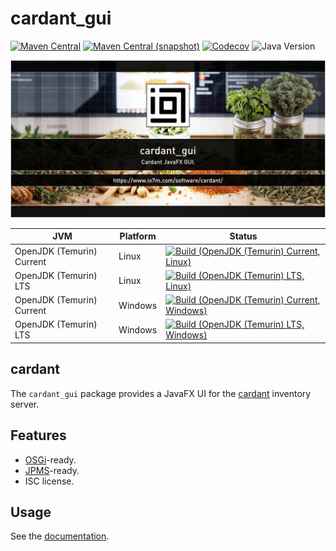 cardant_gui
===

[![Maven Central](https://img.shields.io/maven-central/v/com.io7m.cardant_gui/com.io7m.cardant_gui.svg?style=flat-square)](http://search.maven.org/#search%7Cga%7C1%7Cg%3A%22com.io7m.cardant_gui%22)
[![Maven Central (snapshot)](https://img.shields.io/nexus/s/com.io7m.cardant_gui/com.io7m.cardant_gui?server=https%3A%2F%2Fs01.oss.sonatype.org&style=flat-square)](https://s01.oss.sonatype.org/content/repositories/snapshots/com/io7m/cardant_gui/)
[![Codecov](https://img.shields.io/codecov/c/github/io7m-com/cardant_gui.svg?style=flat-square)](https://codecov.io/gh/io7m-com/cardant_gui)
![Java Version](https://img.shields.io/badge/21-java?label=java&color=e6c35c)

![com.io7m.cardant_gui](./src/site/resources/cardant_gui.jpg?raw=true)

| JVM | Platform | Status |
|-----|----------|--------|
| OpenJDK (Temurin) Current | Linux | [![Build (OpenJDK (Temurin) Current, Linux)](https://img.shields.io/github/actions/workflow/status/io7m-com/cardant_gui/main.linux.temurin.current.yml)](https://www.github.com/io7m-com/cardant_gui/actions?query=workflow%3Amain.linux.temurin.current)|
| OpenJDK (Temurin) LTS | Linux | [![Build (OpenJDK (Temurin) LTS, Linux)](https://img.shields.io/github/actions/workflow/status/io7m-com/cardant_gui/main.linux.temurin.lts.yml)](https://www.github.com/io7m-com/cardant_gui/actions?query=workflow%3Amain.linux.temurin.lts)|
| OpenJDK (Temurin) Current | Windows | [![Build (OpenJDK (Temurin) Current, Windows)](https://img.shields.io/github/actions/workflow/status/io7m-com/cardant_gui/main.windows.temurin.current.yml)](https://www.github.com/io7m-com/cardant_gui/actions?query=workflow%3Amain.windows.temurin.current)|
| OpenJDK (Temurin) LTS | Windows | [![Build (OpenJDK (Temurin) LTS, Windows)](https://img.shields.io/github/actions/workflow/status/io7m-com/cardant_gui/main.windows.temurin.lts.yml)](https://www.github.com/io7m-com/cardant_gui/actions?query=workflow%3Amain.windows.temurin.lts)|


## cardant

The `cardant_gui` package provides a JavaFX UI for the
[cardant](https://www.io7m.com/software/cardant) inventory server.

## Features

* [OSGi](https://www.osgi.org/)-ready.
* [JPMS](https://en.wikipedia.org/wiki/Java_Platform_Module_System)-ready.
* ISC license.

## Usage

See the [documentation](https://www.io7m.com/software/cardant).

